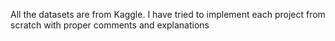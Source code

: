 All the datasets are from Kaggle.
I have tried to implement each project from scratch with proper comments and explanations
